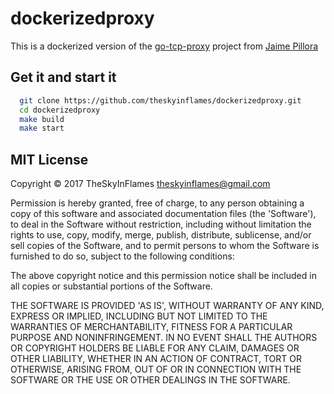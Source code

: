 # dockerizedproxy

This is a dockerized version of the [go-tcp-proxy](https://github.com/jpillora/go-tcp-proxy) project from [Jaime Pillora](dev@jpillora.com)

## Get it and start it
```sh
  git clone https://github.com/theskyinflames/dockerizedproxy.git
  cd dockerizedproxy
  make build
  make start
```
## MIT License

Copyright © 2017 TheSkyInFlames theskyinflames@gmail.com

Permission is hereby granted, free of charge, to any person obtaining a copy of this software and associated documentation files (the 'Software'), to deal in the Software without restriction, including without limitation the rights to use, copy, modify, merge, publish, distribute, sublicense, and/or sell copies of the Software, and to permit persons to whom the Software is furnished to do so, subject to the following conditions:

The above copyright notice and this permission notice shall be included in all copies or substantial portions of the Software.

THE SOFTWARE IS PROVIDED 'AS IS', WITHOUT WARRANTY OF ANY KIND, EXPRESS OR IMPLIED, INCLUDING BUT NOT LIMITED TO THE WARRANTIES OF MERCHANTABILITY, FITNESS FOR A PARTICULAR PURPOSE AND NONINFRINGEMENT. IN NO EVENT SHALL THE AUTHORS OR COPYRIGHT HOLDERS BE LIABLE FOR ANY CLAIM, DAMAGES OR OTHER LIABILITY, WHETHER IN AN ACTION OF CONTRACT, TORT OR OTHERWISE, ARISING FROM, OUT OF OR IN CONNECTION WITH THE SOFTWARE OR THE USE OR OTHER DEALINGS IN THE SOFTWARE.
